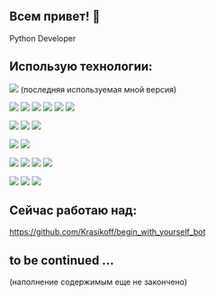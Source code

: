 
<!--
**Krasikoff/Krasikoff** is a ✨ _special_ ✨ repository because its `README.md` (this file) appears on your GitHub profile.

Here are some ideas to get you started:

- 🔭 I’m currently working on ...
- 🌱 I’m currently learning ...
- 👯 I’m looking to collaborate on ...
- 🤔 I’m looking for help with ...
- 💬 Ask me about ...
- 📫 How to reach me: ...
- 😄 Pronouns: ...
- ⚡ Fun fact: ...
-->

## Всем привет! 👋

Python Developer

## Использую технологии:

![](https://img.shields.io/badge/Python-Version:_3.10.13-blue?logo=python&style=plastic) (последняя используемая мной версия)

![](https://img.shields.io/badge/Django-006600?logo=python&style=plastic)
![](https://img.shields.io/badge/DRF-006600?logo=python&style=plastic)
![](https://img.shields.io/badge/FastAPI-009900?logo=python&style=plastic)
![](https://img.shields.io/badge/Flask-00CCFF?logo=python&style=plastic)
![](https://img.shields.io/badge/Pydantic-CCCCCC?logo=python&style=plastic)
![](https://img.shields.io/badge/SQLAlchemy-CCCC99?logo=python&style=plastic)

![](https://img.shields.io/badge/Aiogram-blue?logo=fastapi&style=plastic)
![](https://img.shields.io/badge/Aiogoogle-red?logo=python&style=plastic)
![](https://img.shields.io/badge/Scrapy-yellow?logo=python&style=plastic)

![](https://img.shields.io/badge/UnitTest-grey?logo=python&style=plastic)
![](https://img.shields.io/badge/Pytest-black?logo=python&style=plastic)

![](https://img.shields.io/badge/Ubuntu-FF6600?logo=python&style=plastic)
![](https://img.shields.io/badge/Docker-blue?logo=python&style=plastic)
![](https://img.shields.io/badge/Nginx-333333?logo=python&style=plastic)
![](https://img.shields.io/badge/Gunicorn-009900?logo=python&style=plastic)

![](https://img.shields.io/badge/HTML-FF3300?logo=python&style=plastic)
![](https://img.shields.io/badge/CSS-white?logo=python&style=plastic)
![](https://img.shields.io/badge/Bootstrap-0033FF?logo=python&style=plastic)


## Сейчас работаю над:

https://github.com/Krasikoff/begin_with_yourself_bot

## to be continued ...

(наполнение содержимым еще не закончено)


